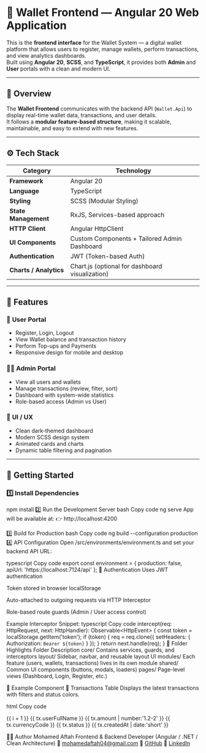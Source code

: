 # 💎 Wallet Frontend — Angular 20 Web Application

This is the **frontend interface** for the Wallet System — a digital wallet platform that allows users to register, manage wallets, perform transactions, and view analytics dashboards.  
Built using **Angular 20**, **SCSS**, and **TypeScript**, it provides both **Admin** and **User** portals with a clean and modern UI.

---

## 🧭 Overview

The **Wallet Frontend** communicates with the backend API (`Wallet.Api`) to display real-time wallet data, transactions, and user details.  
It follows a **modular feature-based structure**, making it scalable, maintainable, and easy to extend with new features.

---

## ⚙️ Tech Stack

| Category               | Technology                                      |
| ---------------------- | ----------------------------------------------- |
| **Framework**          | Angular 20                                      |
| **Language**           | TypeScript                                      |
| **Styling**            | SCSS (Modular Styling)                          |
| **State Management**   | RxJS, Services-based approach                   |
| **HTTP Client**        | Angular HttpClient                              |
| **UI Components**      | Custom Components + Tailored Admin Dashboard    |
| **Authentication**     | JWT (Token-based Auth)                          |
| **Charts / Analytics** | Chart.js (optional for dashboard visualization) |

---

## 🧰 Features

### 👤 **User Portal**

- Register, Login, Logout
- View Wallet balance and transaction history
- Perform Top-ups and Payments
- Responsive design for mobile and desktop

### 🧑‍💼 **Admin Portal**

- View all users and wallets
- Manage transactions (review, filter, sort)
- Dashboard with system-wide statistics
- Role-based access (Admin vs User)

### 🎨 **UI / UX**

- Clean dark-themed dashboard
- Modern SCSS design system
- Animated cards and charts
- Dynamic table filtering and pagination

---

## 🚀 Getting Started

### 1️⃣ Install Dependencies

npm install
2️⃣ Run the Development Server
bash
Copy code
ng serve
App will be available at:
👉 http://localhost:4200

3️⃣ Build for Production
bash
Copy code
ng build --configuration production
4️⃣ API Configuration
Open /src/environments/environment.ts and set your backend API URL:

typescript
Copy code
export const environment = {
  production: false,
  apiUrl: 'https://localhost:7124/api'
};
🔐 Authentication
Uses JWT authentication

Token stored in browser localStorage

Auto-attached to outgoing requests via HTTP Interceptor

Role-based route guards (Admin / User access control)

Example Interceptor Snippet:
typescript
Copy code
intercept(req: HttpRequest<any>, next: HttpHandler): Observable<HttpEvent<any>> {
  const token = localStorage.getItem('token');
  if (token) {
    req = req.clone({
      setHeaders: { Authorization: `Bearer ${token}` }
    });
  }
  return next.handle(req);
}
🧠 Folder Highlights
Folder	Description
core/	Contains services, guards, and interceptors
layout/	Sidebar, navbar, and reusable layout UI
modules/	Each feature (users, wallets, transactions) lives in its own module
shared/	Common UI components (buttons, modals, loaders)
pages/	Page-level views (Dashboard, Login, Register, etc.)

🧩 Example Component
💸 Transactions Table
Displays the latest transactions with filters and status colors.

html
Copy code
<tr *ngFor="let tx of transactions; let i = index">
  <td>{{ i + 1 }}</td>
  <td>{{ tx.userFullName }}</td>
  <td>{{ tx.amount | number:'1.2-2' }} {{ tx.currencyCode }}</td>
  <td>
    <span [class.success]="tx.status === 'Completed'"
          [class.pending]="tx.status === 'Pending'">
      {{ tx.status }}
    </span>
  </td>
  <td>{{ tx.createdAt | date:'short' }}</td>
</tr>


🧑‍💻 Author
Mohamed Aftah
Frontend & Backend Developer (Angular / .NET / Clean Architecture)
📧 mohamedaftah04@gmail.com
🔗 [GitHub](https://github.com/MohamedAftah004)
🔗 [LinkedIn](https://www.linkedin.com/in/mabd-elfattah/)


